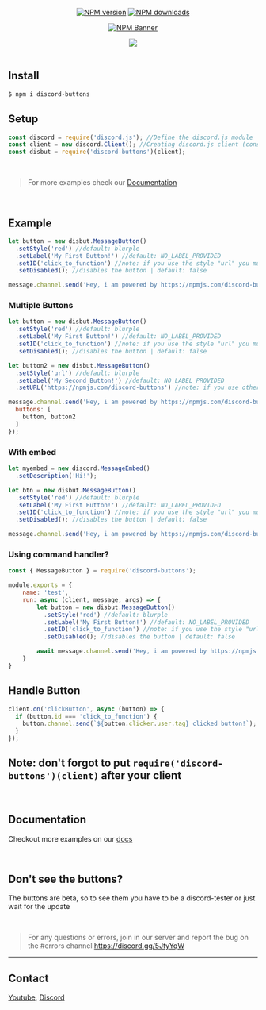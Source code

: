 <div align="center">

  <p>
    <a href="https://www.npmjs.com/package/discord-buttons"><img src="https://img.shields.io/npm/v/discord-buttons?maxAge=3600" alt="NPM version" /></a>
    <a href="https://www.npmjs.com/package/discord-buttons"><img src="https://img.shields.io/npm/dt/discord-buttons?maxAge=3600" alt="NPM downloads" /></a>
  </p>

  <p>
    <a href="https://www.npmjs.com/package/discord-buttons"><img src="https://nodei.co/npm/discord-buttons.png?downloads=true&stars=true" alt="NPM Banner"></a>
  </p>

  <img src="http://pays.host/uploads/390c2d6f-7281-4ebd-9429-5dbff5bcee44/RBcQvq7V_.png">
  <br> <br>
</div>

## Install
```sh
$ npm i discord-buttons
```
## Setup
```js
const discord = require('discord.js'); //Define the discord.js module
const client = new discord.Client(); //Creating discord.js client (constructor)
const disbut = require('discord-buttons')(client);
```

<br />

> For more examples check our [Documentation](https://angelocore.gitbook.io/discord-buttons)

<br />

## Example
```js
let button = new disbut.MessageButton()
  .setStyle('red') //default: blurple
  .setLabel('My First Button!') //default: NO_LABEL_PROVIDED
  .setID('click_to_function') //note: if you use the style "url" you must provide url using .setURL('https://example.com')
  .setDisabled(); //disables the button | default: false

message.channel.send('Hey, i am powered by https://npmjs.com/discord-buttons', button);
```

### Multiple Buttons
```js
let button = new disbut.MessageButton()
  .setStyle('red') //default: blurple
  .setLabel('My First Button!') //default: NO_LABEL_PROVIDED
  .setID('click_to_function') //note: if you use the style "url" you must provide url using .setURL('https://example.com')
  .setDisabled(); //disables the button | default: false

let button2 = new disbut.MessageButton()
  .setStyle('url') //default: blurple
  .setLabel('My Second Button!') //default: NO_LABEL_PROVIDED
  .setURL('https://npmjs.com/discord-buttons') //note: if you use other style you must provide id using .setID('myid')

message.channel.send('Hey, i am powered by https://npmjs.com/discord-buttons', {
  buttons: [
    button, button2
  ]
});
```
### With embed
```js
let myembed = new discord.MessageEmbed()
  .setDescription('Hi!');

let btn = new disbut.MessageButton()
  .setStyle('red') //default: blurple
  .setLabel('My First Button!') //default: NO_LABEL_PROVIDED
  .setID('click_to_function') //note: if you use the style "url" you must provide url using .setURL('https://example.com')
  .setDisabled(); //disables the button | default: false

message.channel.send('Hey, i am powered by https://npmjs.com/discord-buttons', { button: btn, embed: myembed });
```
### Using command handler?
```js
const { MessageButton } = require('discord-buttons');

module.exports = {
    name: 'test',
    run: async (client, message, args) => {
        let button = new disbut.MessageButton()
          .setStyle('red') //default: blurple
          .setLabel('My First Button!') //default: NO_LABEL_PROVIDED
          .setID('click_to_function') //note: if you use the style "url" you must provide url using .setURL('https://example.com')
          .setDisabled(); //disables the button | default: false

        await message.channel.send('Hey, i am powered by https://npmjs.com/discord-buttons', button);
    }
}
```

## Handle Button
```js
client.on('clickButton', async (button) => {
  if (button.id === 'click_to_function') {
    button.channel.send(`${button.clicker.user.tag} clicked button!`);
  }
});
```

## Note: don't forgot to put `require('discord-buttons')(client)` after your client

<br>

## Documentation
Checkout more examples on our [docs](https://angelocore.gitbook.io/discord-buttons)

<br>

## Don't see the buttons?
The buttons are beta, so to see them you have to be a discord-tester or just wait for the update

<br>

> For any questions or errors, join in our server and report the bug on the #errors channel https://discord.gg/5JtyYqW

<hr>

## Contact

[Youtube](https://www.youtube.com/channel/UCxxK71QFN4_PrBhCFmH2Jmw), [Discord](https://discord.gg/5JtyYqW)
